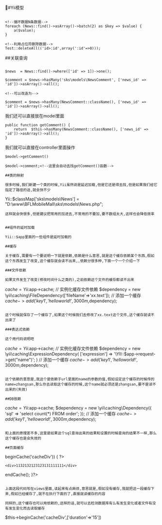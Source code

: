 #Yii模型

```

<!--循环数据N条数据-->
foreach (News::find()->asArray()->batch(2) as $key => $value) {
	a($value);
}

<!--利用占位符删除数据-->
Test::deleteAll(('id>:id',array(':id'=>0)));
 ```
 
 ##关联查询
 
 ```
 
 $news  = News::find()->where(['id' => 1])->one();
 
$comment = $news->hasMany('sks\models\NewsComment', ['news_id' => 'id'])->asArray()->all();

<!--可以改造为-->

$comment = $news->hasMany(NewsComment::className(), ['news_id' => 'id'])->asArray()->all();

```

我们还可以直接放在model里面


```
public function getComment() {
	return 	$this->hasMany(NewsComment::className(), ['news_id' => 'id'])->asArray()->all();
}
```

我们就可以直接在controller里面操作
```
$model->getComment()

$model->comment;<!--这里会自动去找getComment()函数-->

##类的映射

很多时候,我们新建一个类的时候,Yii虽然说是延迟加载,但是它还是得去找,但是如果我们给它指定了路径的话,就会快不少

```

Yii::$classMap['sks\models\News'] = "D:\www\BFLMobileMall\sks\models\News.php";
```
这样就会快很多,但是建议把常用的加进去,不常用的不要加,要不数组太大,这样也会降低效率


##组件的延时加载

Yii::$app里面的一些组件是延时加载的

##缓存

关于缓存,需要有一个要说明一下就是依赖,依赖是什么意思,就是这个缓存依赖某个东西,假如这个东西发生了改变,这个缓存就会读不出来,,依赖分很多种,下面一个一个介绍一下

###文件依赖

如果文件发生了改变(修改时间什么之类的),之前依赖这个文件的缓存都读不出来

```
$cache = Yii:$app->cache;
// 实例化缓存文件依赖
$dependency = new \yii\caching\FileDependency(['fileName'=>'xx.text']);
// 添加一个缓存
$cache->add('key1','hello world!',3000m,$dependency);
```

这个时候就保存了一个缓存了,如果这个时候我们去修改了xx.text这个文件,这个缓存就读不出来了

###表达式依赖

这个用代码说明吧

```
$cache = Yii:$app->cache;
// 实例化缓存文件依赖
$dependency = new \yii\caching\ExpressionDependency(
    ['expression'] => '\YII::$app->request->get("name")';
)
// 添加一个缓存
$cache->add('key1','hello world!',3000m,$dependency);
```

这个依赖的意思是,我这个是依赖于url里面的name的参数的值,假如设定这个缓存的时候传的name=zhangsan,那么你去读取这个缓存的时候,这个name就必须还是zhangsan,要不是读不出来的(失效)

##DB依赖

```
$cache = Yii:$app->cache;
$dependency = new \yii\caching\Dependency({
    'sql' => 'select count(*) FROM order';
});
// 添加一个缓存
$cache->add('key1','hello world!',3000m,$dependency);
```

和上面的原理差不多,这里是如果这个sql查询出来的结果和设置的时候查询的结果不一样,那么这个缓存也是会失效的

##页面缓存

```
<?php if ($this->beginCache('cacheDiv')) { ?>
    <div>1132132123123131111111</div>
<?php $this->endCache(); }?>
```

上面这段代码写在views里面,读起来有点麻烦,意思就是,假如没有缓存,我就把这一段缓存下来,假如已经缓存了,就不在执行下面的了,直接就读缓存的内容

同样的,这个缓存也可以用依赖的,这样的话,就可以去检测数据库有么有发生变化或者文件有没有发生变化而去读取缓存

```
<!--缓存保留15S-->
$this->beginCache('cacheDiv',['duration'=>'15'])
<!--缓存依赖-这里$dependency参考上面的依赖->
$this->beginCache('cacheDiv',['dependency'=>$dependency])
```